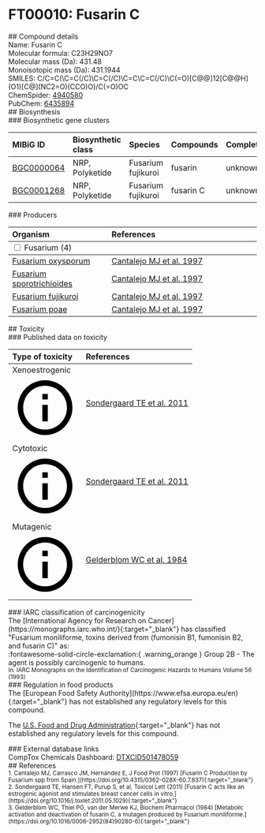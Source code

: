 
# FT00010: Fusarin C
<div class="molecule_image" style="float:left">
<img data-smiles= C/C=C(\C=C(C)\C=C(C)\C=C\C=C(/C)C(=O)[C@]12O[C@H]1[C@@](O)(CCO)NC2=O)C(=O)OC data-smiles-options="{ 'width': 350, 'height': 350 }" />
</div>
## Compound details
<div style="overflow:hidden">
Name: Fusarin C<br>
Molecular formula: C23H29NO7<br>
Molecular mass (Da): 431.48<br>
Monoisotopic mass (Da): 431.1944<br>
<div class="break_all">
SMILES: C/C=C(\C=C(/C)\C=C(/C)\C=C\C=C(/C)\C(=O)[C@@]12[C@@H](O1)[C@](NC2=O)(CCO)O)/C(=O)OC<br>
</div>
        ChemSpider: <a href=https://www.chemspider.com/Chemical-Structure.4940580.html target="_blank">4940580</a><br>
        PubChem: <a href=https://pubchem.ncbi.nlm.nih.gov/compound/6435894 target="_blank">6435894</a><br>
</div>

<div markdown="block" class="section">
## Biosynthesis
<div markdown="block" class="subsection">
### Biosynthetic gene clusters
<table>
<thead>
<tr>
<th style="text-align: left;" role="columnheader" data-sort-default>MIBiG ID</th>
<th style="text-align: left;" role="columnheader">Biosynthetic class</th>
<th style="text-align: left;" role="columnheader">Species</th>
<th style="text-align: left;" role="columnheader">Compounds</th>
<th style="text-align: left;" role="columnheader">Complete</th>
<th style="text-align: left;" role="columnheader">Minimal entry</th>
</tr>
</thead>
<tbody>
        <tr>
        <td style="text-align: left;"><a href="https://mibig.secondarymetabolites.org/repository/BGC0000064" target="_blank">BGC0000064</a></td>
        <td style="text-align: left;">NRP, Polyketide</td>
        <td style="text-align: left;">Fusarium fujikuroi</td>
        <td style="text-align: left;">fusarin</td>
        <td style="text-align: left;">unknown</td>
        <td style="text-align: left;">False</td>
        </tr>
        <tr>
        <td style="text-align: left;"><a href="https://mibig.secondarymetabolites.org/repository/BGC0001268" target="_blank">BGC0001268</a></td>
        <td style="text-align: left;">NRP, Polyketide</td>
        <td style="text-align: left;">Fusarium fujikuroi</td>
        <td style="text-align: left;">fusarin C</td>
        <td style="text-align: left;">unknown</td>
        <td style="text-align: left;">True</td>
        </tr>
</tbody>
</table>
</div>

<div markdown="block" class="subsection">
### Producers
<table>
<thead>
<tr>
<th style="text-align: left;" role="columnheader" width="40%" data-sort-default>Organism</th>
<th style="text-align: left;" role="columnheader" width="60%">References</th>
</tr>
</thead>
        <tbody class="header">
        <tr>
        <td style="text-align: left;" colspan="2">
        <input type="checkbox" data-toggle="toggle" id=Fusarium>
        <label for=Fusarium>Fusarium (4)</label>
        </td>
        </tr>
        </tbody>
        <tbody class="hide">
                <tr>
                <td style="text-align: left;"><a href="https://www.ncbi.nlm.nih.gov/Taxonomy/Browser/wwwtax.cgi?mode=Info&id=5507" target="_blank">Fusarium oxysporum</a></td>
                <td style="text-align: left;"><a href="#REF00013">Cantalejo MJ et al. 1997</a></td>
                </tr>
                <tr>
                <td style="text-align: left;"><a href="https://www.ncbi.nlm.nih.gov/Taxonomy/Browser/wwwtax.cgi?mode=Info&id=5514" target="_blank">Fusarium sporotrichioides</a></td>
                <td style="text-align: left;"><a href="#REF00013">Cantalejo MJ et al. 1997</a></td>
                </tr>
                <tr>
                <td style="text-align: left;"><a href="https://www.ncbi.nlm.nih.gov/Taxonomy/Browser/wwwtax.cgi?mode=Info&id=117187" target="_blank">Fusarium fujikuroi</a></td>
                <td style="text-align: left;"><a href="#REF00013">Cantalejo MJ et al. 1997</a></td>
                </tr>
                <tr>
                <td style="text-align: left;"><a href="https://www.ncbi.nlm.nih.gov/Taxonomy/Browser/wwwtax.cgi?mode=Info&id=36050" target="_blank">Fusarium poae</a></td>
                <td style="text-align: left;"><a href="#REF00013">Cantalejo MJ et al. 1997</a></td>
                </tr>
        </tbody>
</table>
</div>
</div>

<div markdown="block" class="section">
## Toxicity
<div markdown="block" class="subsection">
### Published data on toxicity
<table>
<thead>
<tr>
<th style="text-align: left;" role="columnheader" width="40%" data-sort-default>Type of toxicity</th>
<th style="text-align: left;" role="columnheader" width="60%">References</th>
</tr>
</thead>
<tbody>
<tr>
<td style="text-align: left;">Xenoestrogenic <span class="twemoji" title="Imitates the structure and function of estrogen"><svg xmlns="http://www.w3.org/2000/svg" viewBox="0 0 24 24"><path d="M11 9h2V7h-2m1 13c-4.41 0-8-3.59-8-8s3.59-8 8-8 8 3.59 8 8-3.59 8-8 8m0-18A10 10 0 0 0 2 12a10 10 0 0 0 10 10 10 10 0 0 0 10-10A10 10 0 0 0 12 2m-1 15h2v-6h-2v6Z"></path></svg></span></td>
<td style="text-align: left;"><a href="#REF00014">Sondergaard TE et al. 2011</a></td>
</tr>
<tr>
<td style="text-align: left;">Cytotoxic <span class="twemoji" title="Toxic to cells"><svg xmlns="http://www.w3.org/2000/svg" viewBox="0 0 24 24"><path d="M11 9h2V7h-2m1 13c-4.41 0-8-3.59-8-8s3.59-8 8-8 8 3.59 8 8-3.59 8-8 8m0-18A10 10 0 0 0 2 12a10 10 0 0 0 10 10 10 10 0 0 0 10-10A10 10 0 0 0 12 2m-1 15h2v-6h-2v6Z"></path></svg></span></td>
<td style="text-align: left;"><a href="#REF00014">Sondergaard TE et al. 2011</a></td>
</tr>
<tr>
<td style="text-align: left;">Mutagenic <span class="twemoji" title="Is able to cause mutations in DNA"><svg xmlns="http://www.w3.org/2000/svg" viewBox="0 0 24 24"><path d="M11 9h2V7h-2m1 13c-4.41 0-8-3.59-8-8s3.59-8 8-8 8 3.59 8 8-3.59 8-8 8m0-18A10 10 0 0 0 2 12a10 10 0 0 0 10 10 10 10 0 0 0 10-10A10 10 0 0 0 12 2m-1 15h2v-6h-2v6Z"></path></svg></span></td>
<td style="text-align: left;"><a href="#REF00229">Gelderblom WC et al. 1984</a></td>
</tr>
</tbody>
</table>
</div>

<div markdown="block" class="subsection">
### IARC classification of carcinogenicity
<div markdown="block" class="indented_block">
The [International Agency for Research on Cancer](https://monographs.iarc.who.int/){:target="_blank"} has classified "Fusarium moniliforme, toxins derived from (fumonisin B1, fumonisin B2, and fusarin C)" as: <br>
:fontawesome-solid-circle-exclamation:{ .warning_orange } Group 2B - The agent is possibly carcinogenic to humans.<br></span>
<small>In: IARC Monographs on the Identification of Carcinogenic Hazards to Humans Volume 56 (1993)</small><br>
</div>
</div>

<div markdown="block" class="subsection">
### Regulation in food products
<div markdown="block" class="indented_block">
The [European Food Safety Authority](https://www.efsa.europa.eu/en){:target="_blank"} has not established any regulatory levels for this compound. <br>

The [U.S. Food and Drug Administration](https://www.fda.gov/){:target="_blank"} has not established any regulatory levels for this compound. <br>

</div>
</div>

<div markdown="block" class="subsection">
### External database links
<div markdown="block" class="indented_block">
CompTox Chemicals Dashboard: <a href=https://comptox.epa.gov/dashboard/chemical/details/DTXCID501478059 target="_blank">DTXCID501478059</a><br>
</div>
</div>
</div>

<div markdown="block" class="section">
## References
<div markdown="block" style="font-size: smaller;">
<span id=REF00013>
1. Cantalejo MJ, Carrasco JM, Hernández E, J Food Prot (1997) [Fusarin C Production by Fusarium spp from Spain.](https://doi.org/10.4315/0362-028X-60.7.837){:target="_blank"}<br>
</span>

<span id=REF00014>
2. Sondergaard TE, Hansen FT, Purup S, et al, Toxicol Lett (2011) [Fusarin C acts like an estrogenic agonist and stimulates breast cancer cells in vitro.](https://doi.org/10.1016/j.toxlet.2011.05.1029){:target="_blank"}<br>
</span>

<span id=REF00229>
3. Gelderblom WC, Thiel PG, van der Merwe KJ, Biochem Pharmacol (1984) [Metabolic activation and deactivation of fusarin C, a mutagen produced by Fusarium moniliforme.](https://doi.org/10.1016/0006-2952(84)90280-6){:target="_blank"}<br>
</span>

</div>
</div>

<script type="text/javascript" src="https://unpkg.com/smiles-drawer@2.0.1/dist/smiles-drawer.min.js"></script>
<script>
    SmiDrawer.apply();
</script>
